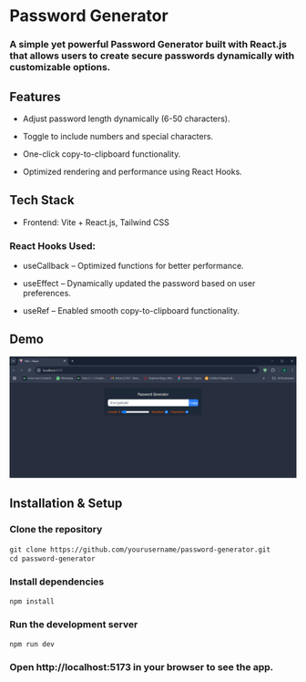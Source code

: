 # Password Generator 
### A simple yet powerful Password Generator built with React.js that allows users to create secure passwords dynamically with customizable options.

## Features

* Adjust password length dynamically (6-50 characters).

* Toggle to include numbers and special characters.

* One-click copy-to-clipboard functionality.

* Optimized rendering and performance using React Hooks.

## Tech Stack

* Frontend: Vite + React.js, Tailwind CSS

### React Hooks Used:

* useCallback – Optimized functions for better performance.

* useEffect – Dynamically updated the password based on user preferences.

* useRef – Enabled smooth copy-to-clipboard functionality.

## Demo
![alt text](image.png)

## Installation & Setup

### Clone the repository
```
git clone https://github.com/yourusername/password-generator.git
cd password-generator
```
### Install dependencies
```
npm install
```
### Run the development server
```
npm run dev
```
### Open http://localhost:5173 in your browser to see the app.